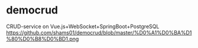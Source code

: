 # democrud
CRUD-service on Vue.js+WebSocket+SpringBoot+PostgreSQL
https://github.com/shams01/democrud/blob/master/%D0%A1%D0%BA%D1%80%D0%B8%D0%BD1.png
